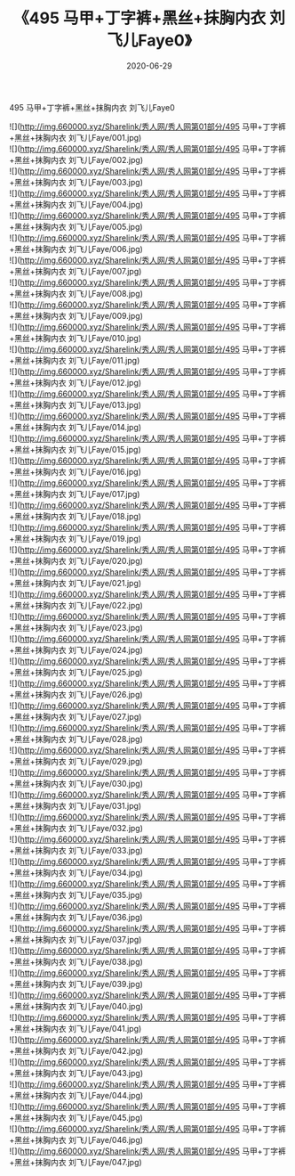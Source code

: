 ﻿---
layout: post
title:  《495 马甲+丁字裤+黑丝+抹胸内衣 刘飞儿Faye0》
date:   2020-06-29
img: http://img.660000.xyz/Sharelink/秀人网/秀人网第01部分/495 马甲+丁字裤+黑丝+抹胸内衣 刘飞儿Faye0/000.jpg
categories: [美女, 清纯, 唯美]
---

495 马甲+丁字裤+黑丝+抹胸内衣 刘飞儿Faye0

  ![](http://img.660000.xyz/Sharelink/秀人网/秀人网第01部分/495 马甲+丁字裤+黑丝+抹胸内衣 刘飞儿Faye/001.jpg) <br> ![](http://img.660000.xyz/Sharelink/秀人网/秀人网第01部分/495 马甲+丁字裤+黑丝+抹胸内衣 刘飞儿Faye/002.jpg) <br> ![](http://img.660000.xyz/Sharelink/秀人网/秀人网第01部分/495 马甲+丁字裤+黑丝+抹胸内衣 刘飞儿Faye/003.jpg) <br> ![](http://img.660000.xyz/Sharelink/秀人网/秀人网第01部分/495 马甲+丁字裤+黑丝+抹胸内衣 刘飞儿Faye/004.jpg) <br> ![](http://img.660000.xyz/Sharelink/秀人网/秀人网第01部分/495 马甲+丁字裤+黑丝+抹胸内衣 刘飞儿Faye/005.jpg) <br> ![](http://img.660000.xyz/Sharelink/秀人网/秀人网第01部分/495 马甲+丁字裤+黑丝+抹胸内衣 刘飞儿Faye/006.jpg) <br> ![](http://img.660000.xyz/Sharelink/秀人网/秀人网第01部分/495 马甲+丁字裤+黑丝+抹胸内衣 刘飞儿Faye/007.jpg) <br> ![](http://img.660000.xyz/Sharelink/秀人网/秀人网第01部分/495 马甲+丁字裤+黑丝+抹胸内衣 刘飞儿Faye/008.jpg) <br> ![](http://img.660000.xyz/Sharelink/秀人网/秀人网第01部分/495 马甲+丁字裤+黑丝+抹胸内衣 刘飞儿Faye/009.jpg) <br> ![](http://img.660000.xyz/Sharelink/秀人网/秀人网第01部分/495 马甲+丁字裤+黑丝+抹胸内衣 刘飞儿Faye/010.jpg) <br> ![](http://img.660000.xyz/Sharelink/秀人网/秀人网第01部分/495 马甲+丁字裤+黑丝+抹胸内衣 刘飞儿Faye/011.jpg) <br> ![](http://img.660000.xyz/Sharelink/秀人网/秀人网第01部分/495 马甲+丁字裤+黑丝+抹胸内衣 刘飞儿Faye/012.jpg) <br> ![](http://img.660000.xyz/Sharelink/秀人网/秀人网第01部分/495 马甲+丁字裤+黑丝+抹胸内衣 刘飞儿Faye/013.jpg) <br> ![](http://img.660000.xyz/Sharelink/秀人网/秀人网第01部分/495 马甲+丁字裤+黑丝+抹胸内衣 刘飞儿Faye/014.jpg) <br> ![](http://img.660000.xyz/Sharelink/秀人网/秀人网第01部分/495 马甲+丁字裤+黑丝+抹胸内衣 刘飞儿Faye/015.jpg) <br> ![](http://img.660000.xyz/Sharelink/秀人网/秀人网第01部分/495 马甲+丁字裤+黑丝+抹胸内衣 刘飞儿Faye/016.jpg) <br> ![](http://img.660000.xyz/Sharelink/秀人网/秀人网第01部分/495 马甲+丁字裤+黑丝+抹胸内衣 刘飞儿Faye/017.jpg) <br> ![](http://img.660000.xyz/Sharelink/秀人网/秀人网第01部分/495 马甲+丁字裤+黑丝+抹胸内衣 刘飞儿Faye/018.jpg) <br> ![](http://img.660000.xyz/Sharelink/秀人网/秀人网第01部分/495 马甲+丁字裤+黑丝+抹胸内衣 刘飞儿Faye/019.jpg) <br> ![](http://img.660000.xyz/Sharelink/秀人网/秀人网第01部分/495 马甲+丁字裤+黑丝+抹胸内衣 刘飞儿Faye/020.jpg) <br> ![](http://img.660000.xyz/Sharelink/秀人网/秀人网第01部分/495 马甲+丁字裤+黑丝+抹胸内衣 刘飞儿Faye/021.jpg) <br> ![](http://img.660000.xyz/Sharelink/秀人网/秀人网第01部分/495 马甲+丁字裤+黑丝+抹胸内衣 刘飞儿Faye/022.jpg) <br> ![](http://img.660000.xyz/Sharelink/秀人网/秀人网第01部分/495 马甲+丁字裤+黑丝+抹胸内衣 刘飞儿Faye/023.jpg) <br> ![](http://img.660000.xyz/Sharelink/秀人网/秀人网第01部分/495 马甲+丁字裤+黑丝+抹胸内衣 刘飞儿Faye/024.jpg) <br> ![](http://img.660000.xyz/Sharelink/秀人网/秀人网第01部分/495 马甲+丁字裤+黑丝+抹胸内衣 刘飞儿Faye/025.jpg) <br> ![](http://img.660000.xyz/Sharelink/秀人网/秀人网第01部分/495 马甲+丁字裤+黑丝+抹胸内衣 刘飞儿Faye/026.jpg) <br> ![](http://img.660000.xyz/Sharelink/秀人网/秀人网第01部分/495 马甲+丁字裤+黑丝+抹胸内衣 刘飞儿Faye/027.jpg) <br> ![](http://img.660000.xyz/Sharelink/秀人网/秀人网第01部分/495 马甲+丁字裤+黑丝+抹胸内衣 刘飞儿Faye/028.jpg) <br> ![](http://img.660000.xyz/Sharelink/秀人网/秀人网第01部分/495 马甲+丁字裤+黑丝+抹胸内衣 刘飞儿Faye/029.jpg) <br> ![](http://img.660000.xyz/Sharelink/秀人网/秀人网第01部分/495 马甲+丁字裤+黑丝+抹胸内衣 刘飞儿Faye/030.jpg) <br> ![](http://img.660000.xyz/Sharelink/秀人网/秀人网第01部分/495 马甲+丁字裤+黑丝+抹胸内衣 刘飞儿Faye/031.jpg) <br> ![](http://img.660000.xyz/Sharelink/秀人网/秀人网第01部分/495 马甲+丁字裤+黑丝+抹胸内衣 刘飞儿Faye/032.jpg) <br> ![](http://img.660000.xyz/Sharelink/秀人网/秀人网第01部分/495 马甲+丁字裤+黑丝+抹胸内衣 刘飞儿Faye/033.jpg) <br> ![](http://img.660000.xyz/Sharelink/秀人网/秀人网第01部分/495 马甲+丁字裤+黑丝+抹胸内衣 刘飞儿Faye/034.jpg) <br> ![](http://img.660000.xyz/Sharelink/秀人网/秀人网第01部分/495 马甲+丁字裤+黑丝+抹胸内衣 刘飞儿Faye/035.jpg) <br> ![](http://img.660000.xyz/Sharelink/秀人网/秀人网第01部分/495 马甲+丁字裤+黑丝+抹胸内衣 刘飞儿Faye/036.jpg) <br> ![](http://img.660000.xyz/Sharelink/秀人网/秀人网第01部分/495 马甲+丁字裤+黑丝+抹胸内衣 刘飞儿Faye/037.jpg) <br> ![](http://img.660000.xyz/Sharelink/秀人网/秀人网第01部分/495 马甲+丁字裤+黑丝+抹胸内衣 刘飞儿Faye/038.jpg) <br> ![](http://img.660000.xyz/Sharelink/秀人网/秀人网第01部分/495 马甲+丁字裤+黑丝+抹胸内衣 刘飞儿Faye/039.jpg) <br> ![](http://img.660000.xyz/Sharelink/秀人网/秀人网第01部分/495 马甲+丁字裤+黑丝+抹胸内衣 刘飞儿Faye/040.jpg) <br> ![](http://img.660000.xyz/Sharelink/秀人网/秀人网第01部分/495 马甲+丁字裤+黑丝+抹胸内衣 刘飞儿Faye/041.jpg) <br> ![](http://img.660000.xyz/Sharelink/秀人网/秀人网第01部分/495 马甲+丁字裤+黑丝+抹胸内衣 刘飞儿Faye/042.jpg) <br> ![](http://img.660000.xyz/Sharelink/秀人网/秀人网第01部分/495 马甲+丁字裤+黑丝+抹胸内衣 刘飞儿Faye/043.jpg) <br> ![](http://img.660000.xyz/Sharelink/秀人网/秀人网第01部分/495 马甲+丁字裤+黑丝+抹胸内衣 刘飞儿Faye/044.jpg) <br> ![](http://img.660000.xyz/Sharelink/秀人网/秀人网第01部分/495 马甲+丁字裤+黑丝+抹胸内衣 刘飞儿Faye/045.jpg) <br> ![](http://img.660000.xyz/Sharelink/秀人网/秀人网第01部分/495 马甲+丁字裤+黑丝+抹胸内衣 刘飞儿Faye/046.jpg) <br> ![](http://img.660000.xyz/Sharelink/秀人网/秀人网第01部分/495 马甲+丁字裤+黑丝+抹胸内衣 刘飞儿Faye/047.jpg) <br>